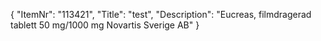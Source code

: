 {
  "ItemNr": "113421",
  "Title": "test",
  "Description": "Eucreas, filmdragerad tablett 50 mg/1000 mg Novartis Sverige AB"
}